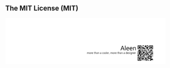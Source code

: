 ## The MIT License (MIT)

<a href="http://aleen42.github.io/" target="_blank" ><img src="./pic/tail.gif"></a>
